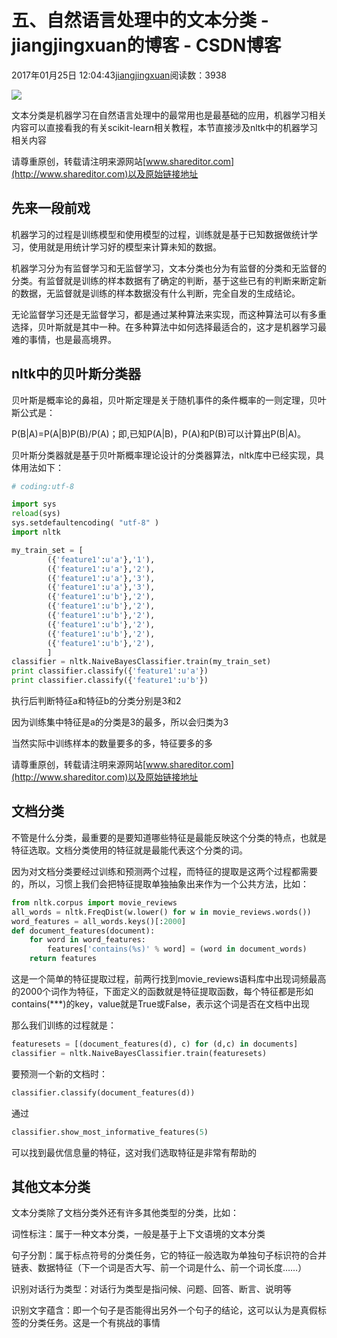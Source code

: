 # 五、自然语言处理中的文本分类 - jiangjingxuan的博客 - CSDN博客





2017年01月25日 12:04:43[jiangjingxuan](https://me.csdn.net/jiangjingxuan)阅读数：3938












![](http://www.shareditor.com/uploads/media/default/0001/01/thumb_11_default_big.png)



文本分类是机器学习在自然语言处理中的最常用也是最基础的应用，机器学习相关内容可以直接看我的有关scikit-learn相关教程，本节直接涉及nltk中的机器学习相关内容

请尊重原创，转载请注明来源网站[www.shareditor.com](http://www.shareditor.com)以及原始链接地址

## 先来一段前戏

机器学习的过程是训练模型和使用模型的过程，训练就是基于已知数据做统计学习，使用就是用统计学习好的模型来计算未知的数据。

机器学习分为有监督学习和无监督学习，文本分类也分为有监督的分类和无监督的分类。有监督就是训练的样本数据有了确定的判断，基于这些已有的判断来断定新的数据，无监督就是训练的样本数据没有什么判断，完全自发的生成结论。

无论监督学习还是无监督学习，都是通过某种算法来实现，而这种算法可以有多重选择，贝叶斯就是其中一种。在多种算法中如何选择最适合的，这才是机器学习最难的事情，也是最高境界。



## nltk中的贝叶斯分类器



贝叶斯是概率论的鼻祖，贝叶斯定理是关于随机事件的条件概率的一则定理，贝叶斯公式是：

P(B|A)=P(A|B)P(B)/P(A)；即,已知P(A|B)，P(A)和P(B)可以计算出P(B|A)。

贝叶斯分类器就是基于贝叶斯概率理论设计的分类器算法，nltk库中已经实现，具体用法如下：

```python
# coding:utf-8

import sys
reload(sys)
sys.setdefaultencoding( "utf-8" )
import nltk

my_train_set = [
        ({'feature1':u'a'},'1'),
        ({'feature1':u'a'},'2'),
        ({'feature1':u'a'},'3'),
        ({'feature1':u'a'},'3'),
        ({'feature1':u'b'},'2'),
        ({'feature1':u'b'},'2'),
        ({'feature1':u'b'},'2'),
        ({'feature1':u'b'},'2'),
        ({'feature1':u'b'},'2'),
        ({'feature1':u'b'},'2'),
        ]
classifier = nltk.NaiveBayesClassifier.train(my_train_set)
print classifier.classify({'feature1':u'a'})
print classifier.classify({'feature1':u'b'})
```



执行后判断特征a和特征b的分类分别是3和2

因为训练集中特征是a的分类是3的最多，所以会归类为3

当然实际中训练样本的数量要多的多，特征要多的多

请尊重原创，转载请注明来源网站[www.shareditor.com](http://www.shareditor.com)以及原始链接地址

## 文档分类

不管是什么分类，最重要的是要知道哪些特征是最能反映这个分类的特点，也就是特征选取。文档分类使用的特征就是最能代表这个分类的词。

因为对文档分类要经过训练和预测两个过程，而特征的提取是这两个过程都需要的，所以，习惯上我们会把特征提取单独抽象出来作为一个公共方法，比如：

```python
from nltk.corpus import movie_reviews
all_words = nltk.FreqDist(w.lower() for w in movie_reviews.words())
word_features = all_words.keys()[:2000]
def document_features(document): 
	for word in word_features: 
		features['contains(%s)' % word] = (word in document_words) 
	return features
```

这是一个简单的特征提取过程，前两行找到movie_reviews语料库中出现词频最高的2000个词作为特征，下面定义的函数就是特征提取函数，每个特征都是形如contains(***)的key，value就是True或False，表示这个词是否在文档中出现

那么我们训练的过程就是：

```python
featuresets = [(document_features(d), c) for (d,c) in documents]
classifier = nltk.NaiveBayesClassifier.train(featuresets)
```



要预测一个新的文档时：

```python
classifier.classify(document_features(d))
```



通过

```python
classifier.show_most_informative_features(5)
```

可以找到最优信息量的特征，这对我们选取特征是非常有帮助的



## 其他文本分类

文本分类除了文档分类外还有许多其他类型的分类，比如：

词性标注：属于一种文本分类，一般是基于上下文语境的文本分类

句子分割：属于标点符号的分类任务，它的特征一般选取为单独句子标识符的合并链表、数据特征（下一个词是否大写、前一个词是什么、前一个词长度……）

识别对话行为类型：对话行为类型是指问候、问题、回答、断言、说明等

识别文字蕴含：即一个句子是否能得出另外一个句子的结论，这可以认为是真假标签的分类任务。这是一个有挑战的事情




